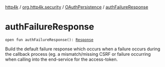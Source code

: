 [http4k](../../index.md) / [org.http4k.security](../index.md) / [OAuthPersistence](index.md) / [authFailureResponse](./auth-failure-response.md)

# authFailureResponse

`open fun authFailureResponse(): `[`Response`](../../org.http4k.core/-response/index.md)

Build the default failure response which occurs when a failure occurs during the callback process (eg. a mismatch/missing
CSRF or failure occurring when calling into the end-service for the access-token.

